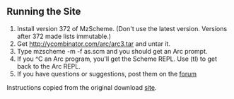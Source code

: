 
## Running the Site

1. Install version 372 of MzScheme. (Don't use the latest version. Versions after 372 made lists immutable.)
2. Get http://ycombinator.com/arc/arc3.tar and untar it.
3. Type mzscheme -m -f as.scm and you should get an Arc prompt.
4. If you ^C an Arc program, you'll get the Scheme REPL. Use (tl) to get back to the Arc REPL.
5. If you have questions or suggestions, post them on the [forum](http://arclanguage.org/forum)

Instructions copied from the original download [site](http://arclanguage.org/install).
